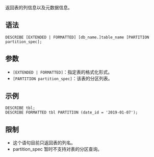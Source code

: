 返回表的列信息以及元数据信息。
## 语法
```
DESCRIBE [EXTENDED | FORMATTED] [db_name.]table_name [PARTITION partition_spec];
```
## 参数
- `[EXTENDED | FORMATTED]`：指定表的格式化形式。
- `[PARTITION partition_spec]`：该表的分区列表。

## 示例
```
DESCRIBE tbl;
DESCRIBE FORMATTED tbl PARTITION (date_id = '2019-01-07');
```

## 限制
- 这个语句目前只返回表的列名。
- partition_spec 暂时不支持对表的分区查询。
